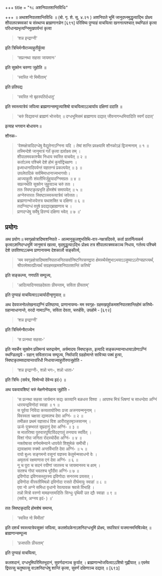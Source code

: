 +++
title = "१८ अशनिपातशान्तिविधिः"

+++
॥ अथाशनिपातशान्तिविधिः ॥ (बो. गृ. शे. सू. ४.२१ ) अशनिपाते भूमिं जानुदघ्नमुद्धृत्याद्भिः प्रोक्ष्य शीपालपत्रमवकां च संस्थाप्य ब्राह्मणानन्नेन [६९१] परिविष्य पुण्याहं वाचयित्वा खननात्पश्चात् स्थण्डिलं कृत्वा परिधानप्रभृत्यग्निमुखपर्यन्तं कृत्वा 

> ‘शन्न इन्द्राग्नी' 

इति त्रिभिर्मन्त्रैराज्याहुतीर्हुत्वा 

> ‘सप्रत्नथा सहसा जायमानः' 

इति सूक्तेन चरुणा जुहोति ॥ 

> 'स्वस्ति नो मिमीताम्' 

इति प्रतिपद्य 

> 'स्वस्ति नो बृहस्पतिर्दधातु' 

इति स्वस्त्यात्रेयं जपित्वा ब्राह्मणान्सम्पूज्याशिषो वाचयित्वाऽऽचार्याय दक्षिणां ददाति ॥ 

> 'चरुं विद्यावन्तं ब्राह्मणं भोजयेत् ॥ दग्धभूमिसमं ब्राह्मणाय दद्यात् जीवनागन्धमियादिति स्वर्णं ददात्'

इत्याह भगवान बोधायनः॥

शौनकः- 

> 'वेश्मक्षेत्रादिदग्धेषु वैद्युतेनाऽग्निना यदि । 
तेषां शान्ति प्रवक्ष्यामि शौनकोऽहं द्विजन्मनाम् ॥ १ ॥ 
तस्मिन्देशे जानुमात्रं गर्तं कृत्वा ह्यवोक्ष्य तम् ।  
शीपालमवकाश्चैव निधाय स्वस्ति वाचयेत् ॥ २ ॥  
कर्ताऽस्य पश्चिमे देशे होमं कुर्याद्विचक्षणः ।  
इध्माधानादिपर्यन्तं यज्ञतन्त्रं प्रकल्पयेत् ॥ ३ ॥  
उपलेपादिकं सर्वमिमाधानाज्यभागयोः।  
आज्याहुतीः शंवतीभिर्जुहुयादग्निमग्रतः ॥ ४ ॥  
सप्रत्नथेति सूक्तेन जुहुयाञ्च चरुं ततः ।  
ततः स्विष्टकृत्प्रभृति होमशेषं समापयेत् ॥ ५ ॥  
अग्नेरुत्तरतः स्विष्टात्स्वस्त्यात्रेयं जपेत्ततः।  
ब्राह्मणान्भोजयेत्तत्र यथाशक्ति च दक्षिणा ॥ ६ ॥  
तदग्निदग्धं वपुषे प्रदद्याद्ब्राह्मणाय च ।  
प्राणदग्धेषु सर्वेषु हिरण्यं दक्षिणा भवेत् ॥ ७ ॥'

## प्रयोगः

अथ प्रयोगः॥ स्वगृहक्षेत्रादिष्वशनिपाते - आत्मानुकूलशुभतिथि-वार-नक्षत्रदिवसे, कर्ता प्रातर्नित्यकर्म कृत्वाऽशनिदग्धभूमिं जानुमात्रं खात्वा, मृदमुद्धृत्याऽद्भिः प्रोक्ष्य तत्र शीपालपत्रमवकाञ्च निधाय, गर्तस्य पश्चिमे देशे उपविश्यऽऽचम्य प्राणानायम्य देशकालौ सङ्कीर्त्य, 

> 'मम स्वगृहक्षेत्रादिष्वशनिपातजनितसर्वानिष्टनिरसनद्वारा क्षेमस्थैर्यशुभाऽभयाऽऽयुष्याऽऽरोग्यप्राप्त्यर्थं, श्रीपरमेश्वरप्रीत्यर्थं सग्रहमखामशनिपातशान्तिं करिष्ये' 

इति सङ्कल्प्य, गणपतिं सम्पूज्य, 

> 'आदित्यादिनवग्रहदेवताः प्रीयन्ताम्, सविता प्रीयताम्' 

इति पुण्याहं वाचयित्वाऽऽचार्यादीन्वृणुयात् ॥ 

अथ देवयजनोल्लेखनाद्यग्निं प्रतिष्ठाप्य, प्राणानायम्य॰ मम स्वगृह॰ ग्रहमखपूर्वकमशनिपातशान्तिहोमं करिष्ये॰ ग्रहान्वाधानान्ते, वरदो नामाऽग्निः, सविता देवता, चरुर्हविः, उपहोमे - [६९२]

> ‘शन्न इन्द्राग्नी' 

इति त्रिभिर्मन्त्रैराज्येन 

> ‘स प्रत्नथा सहसा॰' 

इति नवर्चेन सूक्तेन प्रतिमन्त्रं चरुद्रव्येण, अर्यमादयः स्विष्टकृतः, इत्यादि सङ्कल्प्यान्वाधायाऽग्रेणाऽग्निं स्थण्डिलद्वये - ग्रहान् सवितारञ्च सम्पूज्य, निर्वापादि ग्रहहोमान्ते सावित्र्या पक्वं हुत्वा, स्विष्टकृतमवदायान्तःपरिधौ निधायाज्याहुतीरुपजुहोति - 

> ‘शन्न इन्द्राग्नी॰, शन्नो भगः॰, शन्नो धाता॰' 

इति त्रिभिः (सर्वत्र, विश्वेभ्यो देवेभ्य इदं॰) ॥ 

अथ पकवावशिष्टं चरुं मेक्षणेनोपहत्य जुहोति - 

> 'स प्रत्नथा सहसा जार्यमान सद्यः काव्यानि बळधत्त विश्वा । 
आपश्च मित्रं धिषणां च साधन्देवा अग्निं धारयन्द्रविणोदां स्वाहा ॥ १ ॥  
स पूर्वया निविदा कव्यतायोरिमाः प्रजा अजनयन्मनूनाम् ।   
विवस्वता चक्षसा द्यामपश्च देवा अग्निं॰ ॥ २ ॥  
तमीळत प्रथमं यज्ञसाधं विश आरीराहुतमृञ्जसानम् ।  
ऊर्जः पुत्रम्भरतं सृप्रदानुं देवा अग्निं॰ ॥ ३ ॥  
स मातरिश्वा पुरुवारपुष्टिविंदद्गातुं तनयाय स्वर्वित् ।  
विशां गोपा जनिता रोदस्योर्देवा अग्निं॰ ॥ ४ ॥  
नक्तोषासा वर्णमामेम्याने धापयेते शिशुमेकं समीची।   
द्यावाक्षामा रुक्मो अन्तर्विभाति देवा अग्निं॰ ॥ ५ ॥  
रायो बुध्नः सङ्गमनो वसूनां यज्ञस्य केतुर्मन्मसाधनो वेः ।  
अमृतत्वं रक्षमाणास एनं देवा अग्निं॰ ॥ ६ ॥  
नू च पुरा च सदनं रयीणां जातस्य च जायमानस्य च क्षाम् ।    
सतश्च गोपां भवतश्च भूरैर्देवा अग्निं॰॥ ७ ॥  
द्रविणोदा द्रविणसस्तुरस्य द्रविणोदाः सनरस्य प्रयसत् ।   
द्रविणोदा वीरवतीमिषन्नो द्रविणोदा रासते दीर्घमायुः स्वाहा॑ ॥ ८ ॥  
एवा नो अग्ने समिधा वृधानो रेवत्पावक श्रवसे विभाहि ।   
तन्नो मित्रो वरुणो मामहन्तामदितिः सिन्धुः पृथिवी उत द्यौः स्वाहा ॥ ९ ॥   
(सर्वत्र, अग्नय इदं॰ ) ॥'   

ततः स्विष्टकृदादि होमशेषं समाप्य, 

> ‘स्वस्ति नो मिमीतां' 

इति दशर्चं स्वस्त्यात्रेयसूक्तं जपित्वा, कलशोदकेनाऽशनिदग्धभूमिं प्रोक्ष्य, सपरिवारं यजमानमभिषिञ्चेत् ॥ ब्राह्मणान्सम्पूज्य

> 'प्रजापतिः प्रीयताम्' 

इति पुण्याहं वाचयित्वा, 

कलशदानं, दग्धभूमिपरिमितभूदानं, सुवर्णदानञ्च कुर्यात् । ब्राह्मणान्भोजयित्वाऽऽशिषो गृह्णीयात् ॥ एवमेव द्विपात्सु चतुष्पात्सु वाऽशनिदग्धेषु शान्तिं कृत्वा, सुवर्णं दक्षिणाञ्च दद्यात् ॥ [६९३]
